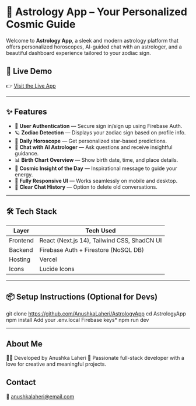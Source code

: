 # 🔮 Astrology App – Your Personalized Cosmic Guide

Welcome to **Astrology App**, a sleek and modern astrology platform that offers personalized horoscopes, AI-guided chat with an astrologer, and a beautiful dashboard experience tailored to your zodiac sign.

## 🌟 Live Demo

👉 [Visit the Live App](https://astrology-app-nu.vercel.app)

---

## ✨ Features

- 🔐 **User Authentication** — Secure sign in/sign up using Firebase Auth.
- 🪐 **Zodiac Detection** — Displays your zodiac sign based on profile info.
- 📆 **Daily Horoscope** — Get personalized star-based predictions.
- 💬 **Chat with AI Astrologer** — Ask questions and receive insightful guidance.
- 📊 **Birth Chart Overview** — Show birth date, time, and place details.
- 🌙 **Cosmic Insight of the Day** — Inspirational message to guide your energy.
- 🎨 **Fully Responsive UI** — Works seamlessly on mobile and desktop.
- 🔁 **Clear Chat History** — Option to delete old conversations.

---

## 🛠️ Tech Stack

| Layer      | Tech Used                              |
|------------|----------------------------------------|
| Frontend   | React (Next.js 14), Tailwind CSS, ShadCN UI |
| Backend    | Firebase Auth + Firestore (NoSQL DB)   |
| Hosting    | Vercel                                  |
| Icons      | Lucide Icons                            |

---

## 📦 Setup Instructions (Optional for Devs)

git clone https://github.com/AnushkaLaheri/AstrologyApp
cd AstrologyApp
npm install
Add your .env.local Firebase keys*
npm run dev

---

## About Me
👩‍💻 Developed by Anushka Laheri
🚀 Passionate full-stack developer with a love for creative and meaningful projects.

##  Contact
📧 anushkalaheri@email.com

